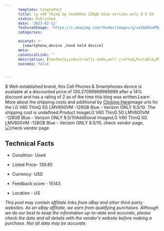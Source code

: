 ```yaml
---
      template: SinglePost
      title: lg v60 thinq 5g lmv600vm 128gb blue verizon only 8 5 10
      status: Published
      date: '2023-02-12'
      featuredImage: 'https://i.ebayimg.com/thumbs/images/g/vuIAAOSwPMpfqaJl/s-l225.jpg'
      categories: 

      excerpt: >-
        [smartphone,device ,hand held device]
      meta:
      canonicalLink: ''
      description: [handheld,industrially made,well crafted,Portable,Mobile,Compact,Convenient,Lightweight,Maneuverable,Man-portable,Miniature,Carriable,Hand-held,Light,Holdable,Transportable,Mobile device,Pocket-sized,On-the-go,Wireless,Cordless,Compact size,Convenient size, smartphone,device ,hand held device]
      noindex: false

        
---
```

$
    Well-established brand, this Cell Phones & Smartphones device is available at a discounted price of 120.27099999999999 after a 14% discount and has a rating of 2 as of the time this blog was written.Learn More about the shipping costs and additional by [Clicking Here](https://www.ebay.com/itm/325462312480?hash=item4bc710c620%3Ag%3AvuIAAOSwPMpfqaJl&amdata=enc%3AAQAHAAAA0Gi8RXX1LRF%2BiHULcBX%2FS7L1NcpHChS%2FrUsTqYVVU27s%2Fekr5tkCb8fx9OIznzaJR9dnFoYA7nrno6I0jpxAg0ueB6n2hGxKHalEsdnjhjkFv6dS70AImrfQf5j4Ii%2Fk65toxSA0X3LTYyOsgjOoUGzThEqvgH5RO8OB4xMZ7wI02ilLxuzM3eQqIMSSNWMKFO8EOctQctBEYp8WtyU5aSrT4D8yDWhrYndKWsQj4Kto897bcsmHyDm%2Bfn0jTAR9%2Fcp2cIhYspm8xl%2FpWKUnzvU%3D&mkevt=1&mkcid=1&mkrid=711-53200-19255-0&campid=%253CePNCampaignId%253E&customid=%253CreferenceId%253E&toolid=10049)image urls for the LG V60 ThinQ 5G LMV600VM -128GB Blue - Verizon ONLY 8.5/10. The shipping cost is undefined.Product ImageLG V60 ThinQ 5G LMV600VM -128GB Blue - Verizon ONLY 8.5/10Additional ImagesLG V60 ThinQ 5G LMV600VM -128GB Blue - Verizon ONLY 8.5/10, check vendor page, ![check vendor page]()
    
    

 ## Technical Facts 



     
      

 - Condition- Used 


      

 - Listed Price- 139.85 


      

 - Currency- USD 


      

 - Feedback score - 15143 


      

 - Location - US 


      
      

 *_This post may contain affiliate links from eBay and other third-party websites. As an eBay affiliate, we earn from qualifying purchases. Although we do our best to keep the information up-to-date and accurate, please check the date and all details with the vendor's website before making a purchase. Not all data may be accurate._*



    
    
    
    
    